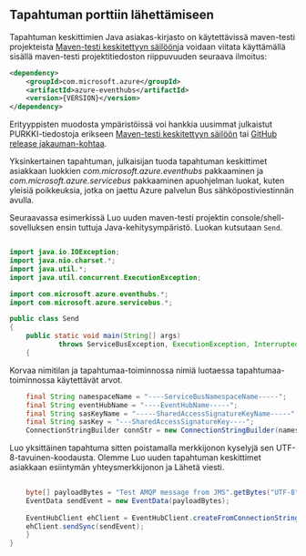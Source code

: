 ## <a name="send-messages-to-event-hubs"></a>Tapahtuman porttiin lähettämiseen

Tapahtuman keskittimien Java asiakas-kirjasto on käytettävissä maven-testi projekteista [Maven-testi keskitettyyn säilöön](https://search.maven.org/#search%7Cga%7C1%7Ca%3A%22azure-eventhubs%22)ja voidaan viitata käyttämällä sisällä maven-testi projektitiedoston riippuvuuden seuraava ilmoitus:    

``` XML
<dependency>
    <groupId>com.microsoft.azure</groupId>
    <artifactId>azure-eventhubs</artifactId>
    <version>{VERSION}</version>
</dependency>
```
 
Erityyppisten muodosta ympäristöissä voi hankkia uusimmat julkaistut PURKKI-tiedostoja erikseen [Maven-testi keskitettyyn säilöön](https://search.maven.org/#search%7Cga%7C1%7Ca%3A%22azure-eventhubs%22) tai [GitHub release jakauman-kohtaa](https://github.com/Azure/azure-event-hubs/releases).  

Yksinkertainen tapahtuman, julkaisijan tuoda tapahtuman keskittimet asiakkaan luokkien *com.microsoft.azure.eventhubs* pakkaaminen ja *com.microsoft.azure.servicebus* pakkaaminen apuohjelman luokat, kuten yleisiä poikkeuksia, jotka on jaettu Azure palvelun Bus sähköpostiviestinnän avulla. 

Seuraavassa esimerkissä Luo uuden maven-testi projektin console/shell-sovelluksen ensin tuttuja Java-kehitysympäristö. Luokan kutsutaan ```Send```.     

``` Java

import java.io.IOException;
import java.nio.charset.*;
import java.util.*;
import java.util.concurrent.ExecutionException;

import com.microsoft.azure.eventhubs.*;
import com.microsoft.azure.servicebus.*;

public class Send
{
    public static void main(String[] args) 
            throws ServiceBusException, ExecutionException, InterruptedException, IOException
    {
```

Korvaa nimitilan ja tapahtumaa-toiminnossa nimiä luotaessa tapahtumaa-toiminnossa käytettävät arvot.

``` Java
    final String namespaceName = "----ServiceBusNamespaceName-----";
    final String eventHubName = "----EventHubName-----";
    final String sasKeyName = "-----SharedAccessSignatureKeyName-----";
    final String sasKey = "---SharedAccessSignatureKey----";
    ConnectionStringBuilder connStr = new ConnectionStringBuilder(namespaceName, eventHubName, sasKeyName, sasKey);
```

Luo yksittäinen tapahtuma sitten poistamalla merkkijonon kyselyjä sen UTF-8-tavuinen-koodausta. Olemme Luo uuden tapahtuman keskittimet asiakkaan esiintymän yhteysmerkkijonon ja Lähetä viesti.   

``` Java 
                
    byte[] payloadBytes = "Test AMQP message from JMS".getBytes("UTF-8");
    EventData sendEvent = new EventData(payloadBytes);
    
    EventHubClient ehClient = EventHubClient.createFromConnectionStringSync(connStr.toString());
    ehClient.sendSync(sendEvent);
    }
}

``` 
